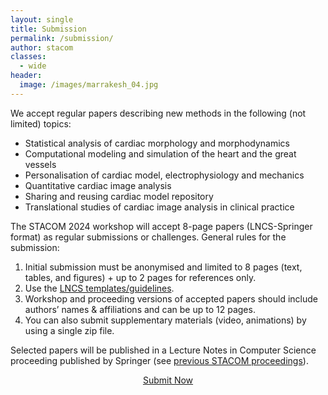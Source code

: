 ```yaml
---
layout: single
title: Submission
permalink: /submission/
author: stacom
classes:
  - wide
header:
  image: /images/marrakesh_04.jpg
---
```


We accept regular papers describing new methods in the following (not limited) topics:

* Statistical analysis of cardiac morphology and morphodynamics
* Computational modeling and simulation of the heart and the great vessels
* Personalisation of cardiac model, electrophysiology and mechanics
* Quantitative cardiac image analysis
* Sharing and reusing cardiac model repository
* Translational studies of cardiac image analysis in clinical practice

The STACOM 2024 workshop will accept 8-page papers (LNCS-Springer format) as regular submissions or challenges. General rules for the submission:

1. Initial submission must be anonymised and limited to 8 pages (text, tables, and figures) + up to 2 pages for references only.
2. Use the [LNCS templates/guidelines](http://www.springer.com/gp/computer-science/lncs/conference-proceedings-guidelines).
3. Workshop and proceeding versions of accepted papers should include authors’ names & affiliations and can be up to 12 pages.
4. You can also submit supplementary materials (video, animations) by using a single zip file.

Selected papers will be published in a Lecture Notes in Computer Science proceeding published by Springer (see [previous STACOM proceedings](http://stacom.cardiacatlas.org/)).


<div style="text-align: center;"><a href="https://equinocs.springernature.com/service/STACOM2024" target="_blank" class="btn btn--info btn--large" style="margin-top: 50px; padding-left: 50px; padding-right: 50px;">Submit Now</a></div>

